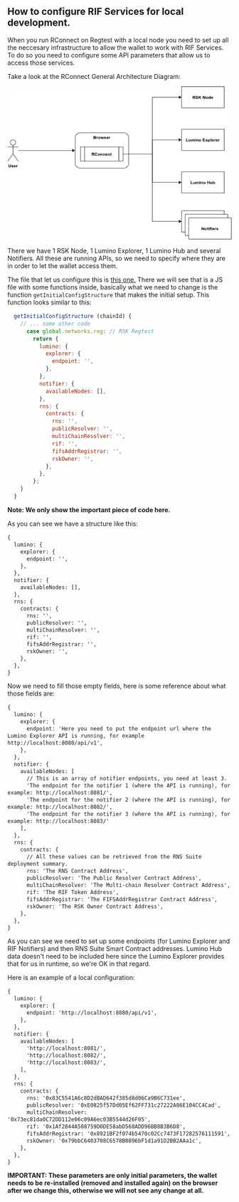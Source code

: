 ## How to configure RIF Services for local development.

When you run RConnect on Regtest with a local node you need to set up all the 
neccesary infrastructure to allow the wallet to work with RIF Services. 
To do so you need to configure some API parameters that allow
us to access those services.

Take a look at the RConnect General Architecture Diagram:

![General Diagram](./general-rconnect-architecture.png)

There we have 1 RSK Node, 1 Lumino Explorer, 1 Lumino Hub and several Notifiers.
All these are running APIs, so we need to specify where they are in order to let the wallet access them.

The file that let us configure this is [this one.](../app/scripts/controllers/rif/configuration/index.js)
There we will see that is a JS file with some functions inside, basically what we need
to change is the function `getInitialConfigStructure` that makes the initial setup.
This function looks similar to this:

```js
  getInitialConfigStructure (chainId) {
    // ... some other code
      case global.networks.reg: // RSK Regtest
        return {
          lumino: {
            explorer: {
              endpoint: '',
            },
          },
          notifier: {
            availableNodes: [],
          },
          rns: {
            contracts: {
              rns: '',
              publicResolver: '',
              multiChainResolver: '',
              rif: '',
              fifsAddrRegistrar: '',
              rskOwner: '',
            },
          },
        };
    }
  }
```
**Note: We only show the important piece of code here.**

As you can see we have a structure like this:

```json5
{
  lumino: {
    explorer: {
      endpoint: '',
    },
  },
  notifier: {
    availableNodes: [],
  },
  rns: {
    contracts: {
      rns: '',
      publicResolver: '',
      multiChainResolver: '',
      rif: '',
      fifsAddrRegistrar: '',
      rskOwner: '',
    },
  },
}
```

Now we need to fill those empty fields, here is some reference about what
those fields are:

```json5
{
  lumino: {
    explorer: {
      endpoint: 'Here you need to put the endpoint url where the Lumino Explorer API is running, for example http://localhost:8080/api/v1',
    },
  },
  notifier: {
    availableNodes: [
      // This is an array of notifier endpoints, you need at least 3.
      'The endpoint for the notifier 1 (where the API is running), for example: http://localhost:8081/',
      'The endpoint for the notifier 2 (where the API is running), for example: http://localhost:8082/',
      'The endpoint for the notifier 3 (where the API is running), for example: http://localhost:8083/'
    ],
  },
  rns: {
    contracts: {
      // All these values can be retrieved from the RNS Suite deployment summary.
      rns: 'The RNS Contract Address',
      publicResolver: 'The Public Resolver Contract Address',
      multiChainResolver: 'The Multi-chain Resolver Contract Address',
      rif: 'The RIF Token Address',
      fifsAddrRegistrar: 'The FIFSAddrRegistrar Contract Address',
      rskOwner: 'The RSK Owner Contract Address',
    },
  },
}
```

As you can see we need to set up some endpoints (for Lumino Explorer and RIF Notifiers) and then RNS Suite Smart Contract addresses.
Lumino Hub data doesn't need to be included here since the Lumino Explorer provides that for us in runtime, so we're OK in that regard.

Here is an example of a local configuration:

```json5
{
  lumino: {
    explorer: {
      endpoint: 'http://localhost:8080/api/v1',
    },
  },
  notifier: {
    availableNodes: [
      'http://localhost:8081/',
      'http://localhost:8082/',
      'http://localhost:8083/',
    ],
  },
  rns: {
    contracts: {
      rns: '0x83C5541A6c8D2dBAD642f385d8d06Ca9B6C731ee',
      publicResolver: '0xE0825f57Dd05Ef62FF731c27222A86E104CC4Cad',
      multiChainResolver: '0x73ec81da0C72DD112e06c09A6ec03B5544d26F05',
      rif: '0x1Af2844A588759D0DE58abD568ADD96BB8B3B6D8',
      fifsAddrRegistrar: '0x8921BF2f074b5470c02Cc7473F17282576111591',
      rskOwner: '0x79bbC6403708C6578B0896bF1d1a91D2BB2AAa1c',
    },
  },
}
```

**IMPORTANT: These parameters are only initial parameters, the wallet needs to be
re-installed (removed and installed again) on the browser after we change this, otherwise we will not see any change at all.**
